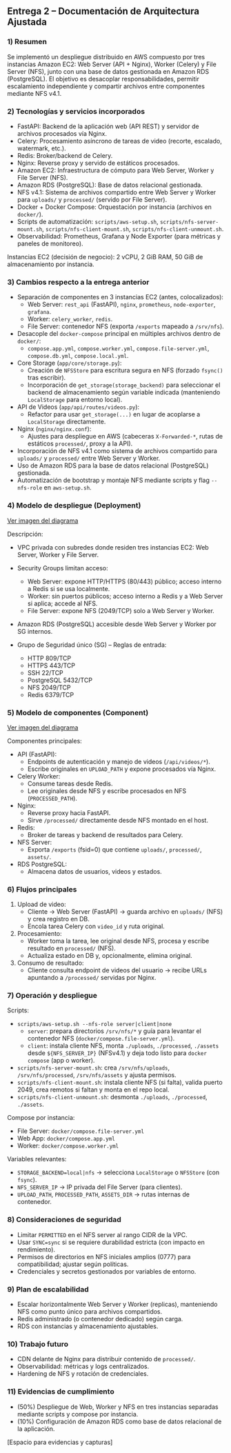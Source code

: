 ## Entrega 2 – Documentación de Arquitectura Ajustada

### 1) Resumen
Se implementó un despliegue distribuido en AWS compuesto por tres instancias Amazon EC2: Web Server (API + Nginx), Worker (Celery) y File Server (NFS), junto con una base de datos gestionada en Amazon RDS (PostgreSQL). El objetivo es desacoplar responsabilidades, permitir escalamiento independiente y compartir archivos entre componentes mediante NFS v4.1.

### 2) Tecnologías y servicios incorporados
- FastAPI: Backend de la aplicación web (API REST) y servidor de archivos procesados vía Nginx.
- Celery: Procesamiento asíncrono de tareas de video (recorte, escalado, watermark, etc.).
- Redis: Broker/backend de Celery.
- Nginx: Reverse proxy y servido de estáticos procesados.
- Amazon EC2: Infraestructura de cómputo para Web Server, Worker y File Server (NFS).
- Amazon RDS (PostgreSQL): Base de datos relacional gestionada.
- NFS v4.1: Sistema de archivos compartido entre Web Server y Worker para `uploads/` y `processed/` (servido por File Server).
- Docker + Docker Compose: Orquestación por instancia (archivos en `docker/`).
- Scripts de automatización: `scripts/aws-setup.sh`, `scripts/nfs-server-mount.sh`, `scripts/nfs-client-mount.sh`, `scripts/nfs-client-unmount.sh`.
 - Observabilidad: Prometheus, Grafana y Node Exporter (para métricas y paneles de monitoreo).

Instancias EC2 (decisión de negocio): 2 vCPU, 2 GiB RAM, 50 GiB de almacenamiento por instancia.

### 3) Cambios respecto a la entrega anterior
- Separación de componentes en 3 instancias EC2 (antes, colocalizados):
  - Web Server: `rest_api` (FastAPI), `nginx`, `prometheus`, `node-exporter`, `grafana`.
  - Worker: `celery_worker`, `redis`.
  - File Server: contenedor NFS (exporta `/exports` mapeado a `/srv/nfs`).
- Desacople del `docker-compose` principal en múltiples archivos dentro de `docker/`:
  - `compose.app.yml`, `compose.worker.yml`, `compose.file-server.yml`, `compose.db.yml`, `compose.local.yml`.
- Core Storage (`app/core/storage.py`):
  - Creación de `NFSStore` para escritura segura en NFS (forzado `fsync()` tras escribir).
  - Incorporación de `get_storage(storage_backend)` para seleccionar el backend de almacenamiento según variable indicada (manteniendo `LocalStorage` para entorno local).
- API de Videos (`app/api/routes/videos.py`):
  - Refactor para usar `get_storage(...)` en lugar de acoplarse a `LocalStorage` directamente.
- Nginx (`nginx/nginx.conf`):
  - Ajustes para despliegue en AWS (cabeceras `X-Forwarded-*`, rutas de estáticos `processed/`, proxy a la API).
- Incorporación de NFS v4.1 como sistema de archivos compartido para `uploads/` y `processed/` entre Web Server y Worker.
- Uso de Amazon RDS para la base de datos relacional (PostgreSQL) gestionada.
- Automatización de bootstrap y montaje NFS mediante scripts y flag `--nfs-role` en `aws-setup.sh`.

### 4) Modelo de despliegue (Deployment)

[Ver imagen del diagrama](../assets/entrega_2_d_despliegue.png)

Descripción:
- VPC privada con subredes donde residen tres instancias EC2: Web Server, Worker y File Server.
- Security Groups limitan acceso:
  - Web Server: expone HTTP/HTTPS (80/443) público; acceso interno a Redis si se usa localmente.
  - Worker: sin puertos públicos; acceso interno a Redis y a Web Server si aplica; accede al NFS.
  - File Server: expone NFS (2049/TCP) solo a Web Server y Worker.
- Amazon RDS (PostgreSQL) accesible desde Web Server y Worker por SG internos.

- Grupo de Seguridad único (SG) – Reglas de entrada:
  - HTTP 809/TCP
  - HTTPS 443/TCP
  - SSH 22/TCP
  - PostgreSQL 5432/TCP
  - NFS 2049/TCP
  - Redis 6379/TCP

### 5) Modelo de componentes (Component)

[Ver imagen del diagrama](../assets/entrega_2_d_componentes.png)

Componentes principales:
- API (FastAPI):
  - Endpoints de autenticación y manejo de videos (`/api/videos/*`).
  - Escribe originales en `UPLOAD_PATH` y expone procesados vía Nginx.
- Celery Worker:
  - Consume tareas desde Redis.
  - Lee originales desde NFS y escribe procesados en NFS (`PROCESSED_PATH`).
- Nginx:
  - Reverse proxy hacia FastAPI.
  - Sirve `/processed/` directamente desde NFS montado en el host.
- Redis:
  - Broker de tareas y backend de resultados para Celery.
- NFS Server:
  - Exporta `/exports` (fsid=0) que contiene `uploads/`, `processed/`, `assets/`.
- RDS PostgreSQL:
  - Almacena datos de usuarios, videos y estados.

### 6) Flujos principales
1. Upload de video:
   - Cliente → Web Server (FastAPI) → guarda archivo en `uploads/` (NFS) y crea registro en DB.
   - Encola tarea Celery con `video_id` y ruta original.
2. Procesamiento:
   - Worker toma la tarea, lee original desde NFS, procesa y escribe resultado en `processed/` (NFS).
   - Actualiza estado en DB y, opcionalmente, elimina original.
3. Consumo de resultado:
   - Cliente consulta endpoint de videos del usuario → recibe URLs apuntando a `/processed/` servidas por Nginx.

### 7) Operación y despliegue

Scripts:
- `scripts/aws-setup.sh --nfs-role server|client|none`
  - `server`: prepara directorios `/srv/nfs/*` y guía para levantar el contenedor NFS (`docker/compose.file-server.yml`).
  - `client`: instala cliente NFS, monta `./uploads`, `./processed`, `./assets` desde `${NFS_SERVER_IP}` (NFSv4.1) y deja todo listo para `docker compose` (app o worker).
- `scripts/nfs-server-mount.sh`: crea `/srv/nfs/uploads`, `/srv/nfs/processed`, `/srv/nfs/assets` y ajusta permisos.
- `scripts/nfs-client-mount.sh`: instala cliente NFS (si falta), valida puerto 2049, crea remotos si faltan y monta en el repo local.
- `scripts/nfs-client-unmount.sh`: desmonta `./uploads`, `./processed`, `./assets`.

Compose por instancia:
- File Server: `docker/compose.file-server.yml`
- Web App: `docker/compose.app.yml`
- Worker: `docker/compose.worker.yml`

Variables relevantes:
- `STORAGE_BACKEND=local|nfs` → selecciona `LocalStorage` o `NFSStore` (con `fsync`).
- `NFS_SERVER_IP` → IP privada del File Server (para clientes).
- `UPLOAD_PATH`, `PROCESSED_PATH`, `ASSETS_DIR` → rutas internas de contenedor.

### 8) Consideraciones de seguridad
- Limitar `PERMITTED` en el NFS server al rango CIDR de la VPC.
- Usar `SYNC=sync` si se requiere durabilidad estricta (con impacto en rendimiento).
- Permisos de directorios en NFS iniciales amplios (0777) para compatibilidad; ajustar según políticas.
- Credenciales y secretos gestionados por variables de entorno.

### 9) Plan de escalabilidad
- Escalar horizontalmente Web Server y Worker (replicas), manteniendo NFS como punto único para archivos compartidos.
- Redis administrado (o contenedor dedicado) según carga.
- RDS con instancias y almacenamiento ajustables.

### 10) Trabajo futuro
- CDN delante de Nginx para distribuir contenido de `processed/`.
- Observabilidad: métricas y logs centralizados.
- Hardening de NFS y rotación de credenciales.

### 11) Evidencias de cumplimiento
- (50%) Despliegue de Web, Worker y NFS en tres instancias separadas mediante scripts y compose por instancia.
- (10%) Configuración de Amazon RDS como base de datos relacional de la aplicación.

[Espacio para evidencias y capturas]